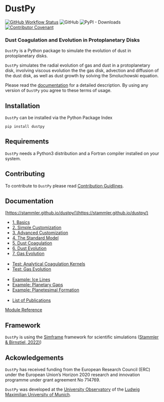 # DustPy

[![GitHub Workflow Status](https://img.shields.io/github/workflow/status/stammler/dustpy/pages%20build%20and%20deployment?label=docs)](https://stammler.github.io/dustpy/) 
![GitHub](https://img.shields.io/github/license/stammler/dustpy) 
![PyPI - Downloads](https://img.shields.io/pypi/dm/dustpy?label=PyPI%20downloads) 
[![Contributor Covenant](https://img.shields.io/badge/Contributor%20Covenant-2.1-4baaaa.svg)](https://github.com/stammler/dustpy/blob/master/.github/CODE_OF_CONDUCT.md) 

### Dust Coagulation and Evolution in Protoplanetary Disks

`DustPy` is a Python package to simulate the evolution of dust in protoplanetary disks.

`DustPy` simulates the radial evolution of gas and dust in a protoplanetary disk, involving viscous evolution the the gas disk, advection and diffusion of the dust disk, as well as dust growth by solving the Smoluchowski equation.

Please read the [documentation](https://stammler.github.io/dustpy/) for a detailed description.
By using any version of `DustPy` you agree to these terms of usage.

## Installation

`DustPy` can be installed via the Python Package Index

`pip install dustpy`

## Requirements

`DustPy` needs a Python3 distribution and a Fortran compiler installed on your system.

## Contributing

To contribute to `DustPy` please read [Contribution Guidlines](https://github.com/stammler/dustpy/blob/master/.github/CONTRIBUTING.md).

## Documentation

[https://stammler.github.io/dustpy/](https://stammler.github.io/dustpy/)

* [1. Basics](https://stammler.github.io/dustpy/1_basics.html)
* [2. Simple Customization](https://stammler.github.io/dustpy/2_simple_customization.html)
* [3. Advanced Customization](https://stammler.github.io/dustpy/3_advanced_customization.html)
* [4. The Standard Model](https://stammler.github.io/dustpy/4_standard_model.html)
* [5. Dust Coagulation](https://stammler.github.io/dustpy/5_dust_coagulation.html)
* [6. Dust Evolution](https://stammler.github.io/dustpy/6_dust_evolution.html)
* [7. Gas Evolution](https://stammler.github.io/dustpy/7_gas_evolution.html) <br /> &nbsp;
* [Test: Analytical Coagulation Kernels](https://stammler.github.io/dustpy/test_analytical_coagulation_kernels.html)
* [Test: Gas Evolution](https://stammler.github.io/dustpy/test_gas_evolution.html) <br /> &nbsp;
* [Example: Ice Lines](https://stammler.github.io/dustpy/example_ice_lines.html)
* [Example: Planetary Gaps](https://stammler.github.io/dustpy/example_planetary_gaps.html)
* [Example: Planetesimal Formation](https://stammler.github.io/dustpy/example_planetesimal_formation.html) <br /> &nbsp;
* [List of Publications](https://stammler.github.io/dustpy/A_publications.html)

[Module Reference](https://stammler.github.io/dustpy/api.html)

## Framework

`DustPy` is using the [Simframe](http://github.com/stammler/simframe/) framework for scientific simulations ([Stammler & Birnstiel, 2022)](https://joss.theoj.org/papers/0ef61e034c57445e846b2ec383c920a6))

## Ackowledgements

`DustPy` has received funding from the European Research Council (ERC) under the European Union’s Horizon 2020 research and innovation programme under grant agreement No 714769.

`DustPy` was developed at the [University Observatory](https://www.usm.uni-muenchen.de/index_en.php) of the [Ludwig Maximilian University of Munich](https://www.en.uni-muenchen.de/index.html).